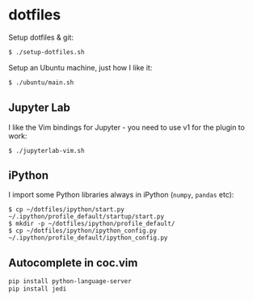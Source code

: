 # dotfiles

Setup dotfiles & git:

```bash
$ ./setup-dotfiles.sh
```

Setup an Ubuntu machine, just how I like it:

```bash
$ ./ubuntu/main.sh
```


## Jupyter Lab

I like the Vim bindings for Jupyter - you need to use v1 for the plugin to work:

```shell
$ ./jupyterlab-vim.sh
```

## iPython

I import some Python libraries always in iPython (`numpy`, `pandas` etc):

```shell
$ cp ~/dotfiles/ipython/start.py ~/.ipython/profile_default/startup/start.py 
$ mkdir -p ~/dotfiles/ipython/profile_default/
$ cp ~/dotfiles/ipython/ipython_config.py ~/.ipython/profile_default/ipython_config.py
```

## Autocomplete in coc.vim

```sh
pip install python-language-server
pip install jedi
```

